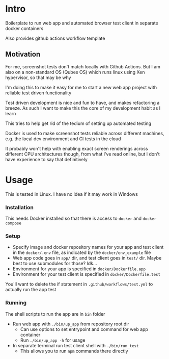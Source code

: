 # Intro

Boilerplate to run web app and automated browser test client in separate docker containers

Also provides github actions workflow template

## Motivation

For me, screenshot tests don't match locally with Github Actions. But I am also on a non-standard OS (Qubes OS) which runs linux using Xen hypervisor, so that may be why

I'm doing this to make it easy for me to start a new web app project with reliable test driven functionality

Test driven development is nice and fun to have, and makes refactoring a breeze.
As such I want to make this the core of my development habit as I learn

This tries to help get rid of the tedium of setting up automated testing

Docker is used to make screenshot tests reliable across different machines, e.g. the local dev environment and CI tests in the cloud

It probably won't help with enabling exact screen renderings across different CPU architectures though, from what I've read online, but I don't have experience to say that definitively

# Usage

This is tested in Linux. I have no idea if it may work in Windows

### Installation

This needs Docker installed so that there is access to `docker` and `docker compose`

### Setup

- Specify image and docker repository names for your app and test client in the `docker/.env` file, as indicated by the `docker/env_example` file
- Web app code goes in `app/` dir, and test client goes in `test/` dir. Maybe best to use submodules for those? Idk...
- Environment for your app is specified in `docker/Dockerfile.app`
- Environment for your test client is specified in `docker/Dockerfile.test`

You'll want to delete the if statement in `.github/workflows/test.yml` to actually run the app test

### Running

The shell scripts to run the app are in `bin` folder

- Run web app with `./bin/up_app` from repository root dir
  - Can use options to set entrypoint and command for web app container
  - Run `./bin/up_app -h` for usage
- In separate terminal run test client shell with `./bin/run_test`
  - This allows you to run `npm` commands there directly

